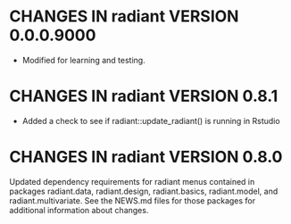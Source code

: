 # CHANGES IN radiant VERSION 0.0.0.9000

- Modified for learning and testing.

# CHANGES IN radiant VERSION 0.8.1

- Added a check to see if radiant::update_radiant() is running in Rstudio

# CHANGES IN radiant VERSION 0.8.0

Updated dependency requirements for radiant menus contained in packages radiant.data, radiant.design, radiant.basics, radiant.model, and radiant.multivariate. See the NEWS.md files for those packages for additional information about changes.

